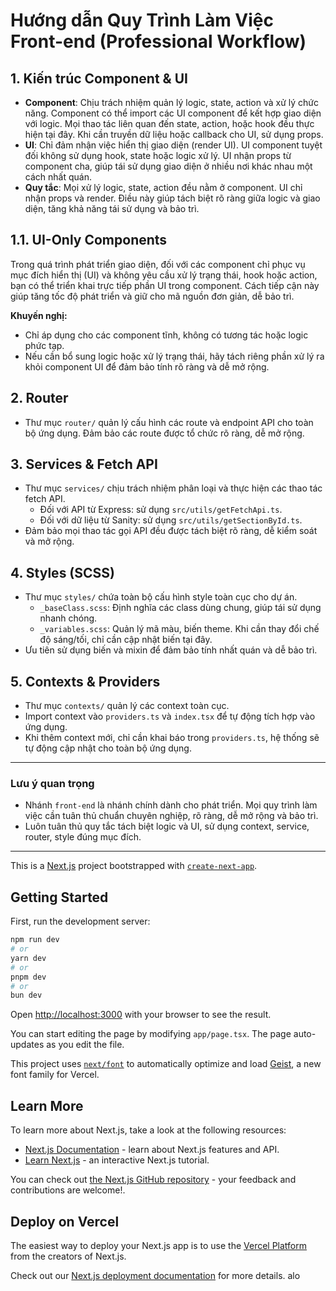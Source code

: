 
# Hướng dẫn Quy Trình Làm Việc Front-end (Professional Workflow)

## 1. Kiến trúc Component & UI

- **Component**: Chịu trách nhiệm quản lý logic, state, action và xử lý chức năng. Component có thể import các UI component để kết hợp giao diện với logic. Mọi thao tác liên quan đến state, action, hoặc hook đều thực hiện tại đây. Khi cần truyền dữ liệu hoặc callback cho UI, sử dụng props.
- **UI**: Chỉ đảm nhận việc hiển thị giao diện (render UI). UI component tuyệt đối không sử dụng hook, state hoặc logic xử lý. UI nhận props từ component cha, giúp tái sử dụng giao diện ở nhiều nơi khác nhau một cách nhất quán.
- **Quy tắc**: Mọi xử lý logic, state, action đều nằm ở component. UI chỉ nhận props và render. Điều này giúp tách biệt rõ ràng giữa logic và giao diện, tăng khả năng tái sử dụng và bảo trì.

## 1.1. UI-Only Components

Trong quá trình phát triển giao diện, đối với các component chỉ phục vụ mục đích hiển thị (UI) và không yêu cầu xử lý trạng thái, hook hoặc action, bạn có thể triển khai trực tiếp phần UI trong component. Cách tiếp cận này giúp tăng tốc độ phát triển và giữ cho mã nguồn đơn giản, dễ bảo trì.

**Khuyến nghị:**
- Chỉ áp dụng cho các component tĩnh, không có tương tác hoặc logic phức tạp.
- Nếu cần bổ sung logic hoặc xử lý trạng thái, hãy tách riêng phần xử lý ra khỏi component UI để đảm bảo tính rõ ràng và dễ mở rộng.

## 2. Router

- Thư mục `router/` quản lý cấu hình các route và endpoint API cho toàn bộ ứng dụng. Đảm bảo các route được tổ chức rõ ràng, dễ mở rộng.

## 3. Services & Fetch API

- Thư mục `services/` chịu trách nhiệm phân loại và thực hiện các thao tác fetch API.
	- Đối với API từ Express: sử dụng `src/utils/getFetchApi.ts`.
	- Đối với dữ liệu từ Sanity: sử dụng `src/utils/getSectionById.ts`.
- Đảm bảo mọi thao tác gọi API đều được tách biệt rõ ràng, dễ kiểm soát và mở rộng.

## 4. Styles (SCSS)

- Thư mục `styles/` chứa toàn bộ cấu hình style toàn cục cho dự án.
	- `_baseClass.scss`: Định nghĩa các class dùng chung, giúp tái sử dụng nhanh chóng.
	- `_variables.scss`: Quản lý mã màu, biến theme. Khi cần thay đổi chế độ sáng/tối, chỉ cần cập nhật biến tại đây.
- Ưu tiên sử dụng biến và mixin để đảm bảo tính nhất quán và dễ bảo trì.

## 5. Contexts & Providers

- Thư mục `contexts/` quản lý các context toàn cục.
- Import context vào `providers.ts` và `index.tsx` để tự động tích hợp vào ứng dụng.
- Khi thêm context mới, chỉ cần khai báo trong `providers.ts`, hệ thống sẽ tự động cập nhật cho toàn bộ ứng dụng.

---
### Lưu ý quan trọng
- Nhánh `front-end` là nhánh chính dành cho phát triển. Mọi quy trình làm việc cần tuân thủ chuẩn chuyên nghiệp, rõ ràng, dễ mở rộng và bảo trì.
- Luôn tuân thủ quy tắc tách biệt logic và UI, sử dụng context, service, router, style đúng mục đích.

---
This is a [Next.js](https://nextjs.org) project bootstrapped with [`create-next-app`](https://nextjs.org/docs/app/api-reference/cli/create-next-app).

## Getting Started

First, run the development server:

```bash
npm run dev
# or
yarn dev
# or
pnpm dev
# or
bun dev
```

Open [http://localhost:3000](http://localhost:3000) with your browser to see the result.

You can start editing the page by modifying `app/page.tsx`. The page auto-updates as you edit the file.

This project uses [`next/font`](https://nextjs.org/docs/app/building-your-application/optimizing/fonts) to automatically optimize and load [Geist](https://vercel.com/font), a new font family for Vercel.

## Learn More

To learn more about Next.js, take a look at the following resources:

- [Next.js Documentation](https://nextjs.org/docs) - learn about Next.js features and API.
- [Learn Next.js](https://nextjs.org/learn) - an interactive Next.js tutorial.

You can check out [the Next.js GitHub repository](https://github.com/vercel/next.js) - your feedback and contributions are welcome!.

## Deploy on Vercel

The easiest way to deploy your Next.js app is to use the [Vercel Platform](https://vercel.com/new?utm_medium=default-template&filter=next.js&utm_source=create-next-app&utm_campaign=create-next-app-readme) from the creators of Next.js.

Check out our [Next.js deployment documentation](https://nextjs.org/docs/app/building-your-application/deploying) for more details. alo
